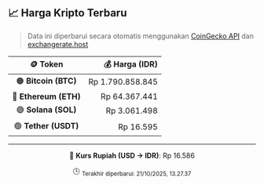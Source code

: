 

<!-- HARGA_KRIPTO -->
## 📈 Harga Kripto Terbaru

> Data ini diperbarui secara otomatis menggunakan [CoinGecko API](https://www.coingecko.com/) dan [exchangerate.host](https://exchangerate.host/)

<div align="center">

| 🪙 Token | 💰 Harga (IDR) |
|:------:|---------------:|
| 🟠 **Bitcoin (BTC)**   | Rp 1.790.858.845 |
| 🔵 **Ethereum (ETH)**  | Rp 64.367.441 |
| 🟣 **Solana (SOL)**    | Rp 3.061.498 |
| 🟢 **Tether (USDT)**   | Rp 16.595 |

---

💱 **Kurs Rupiah (USD → IDR)**: Rp 16.586

🕒 <sub>Terakhir diperbarui: 21/10/2025, 13.27.37</sub>

</div>
<!-- /HARGA_KRIPTO -->
